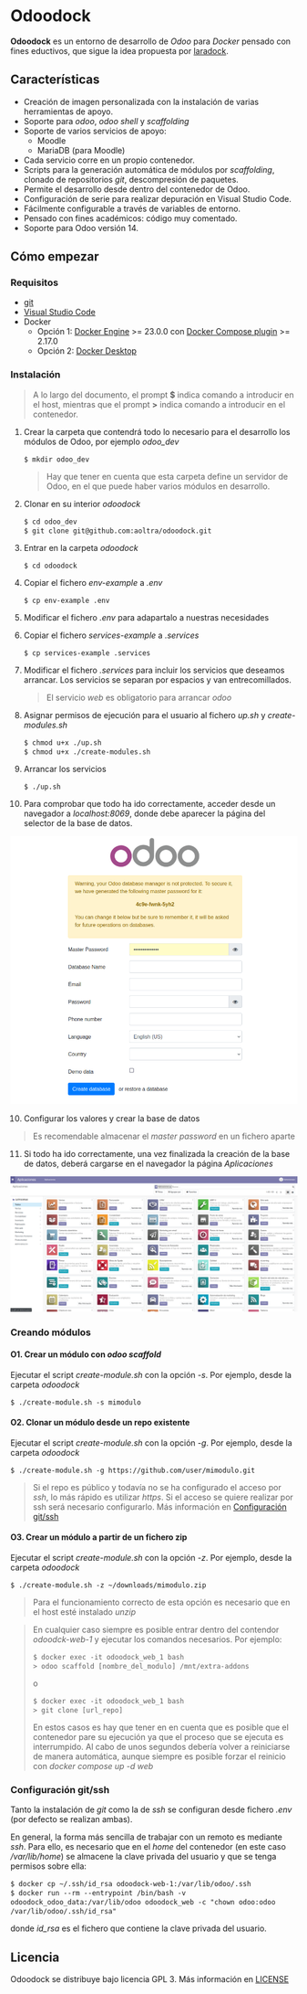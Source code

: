 # Odoodock

**Odoodock** es un entorno de desarrollo de _Odoo_ para _Docker_ pensado con fines eductivos, que sigue la idea propuesta por [laradock](https://laradock.io/introduction/). 

## Características

- Creación de imagen personalizada con la instalación de varias herramientas de apoyo.
- Soporte para _odoo_, _odoo shell_ y _scaffolding_
- Soporte de varios servicios de apoyo:
  - Moodle
  - MariaDB (para Moodle)
- Cada servicio corre en un propio contenedor.
- Scripts para la generación automática de módulos por _scaffolding_, clonado de repositorios _git_, descompresión de paquetes.
- Permite el desarrollo desde dentro del contenedor de Odoo.
- Configuración de serie para realizar depuración en Visual Studio Code.
- Fácilmente configurable a través de variables de entorno.
- Pensado con fines académicos: código muy comentado.
- Soporte para Odoo versión 14.

## Cómo empezar

### Requisitos

- [git](https://git-scm.com/downloads)
- [Visual Studio Code](https://code.visualstudio.com/)
- Docker
   - Opción 1: [Docker Engine](https://docs.docker.com/engine/) >= 23.0.0 con [Docker Compose plugin](https://docs.docker.com/compose/) >= 2.17.0
   - Opción 2: [Docker Desktop](https://docs.docker.com/desktop/)


### Instalación

> A lo largo del documento, el prompt **$** indica comando a introducir en el host, mientras que el prompt **>** indica comando a introducir en el contenedor.

1. Crear la carpeta que contendrá todo lo necesario para el desarrollo los módulos de Odoo, por ejemplo _odoo_dev_

   ```
   $ mkdir odoo_dev
   ```

   > Hay que tener en cuenta que esta carpeta define un servidor de Odoo, en el que puede haber varios módulos en desarrollo.


2. Clonar en su interior _odoodock_

   ```
   $ cd odoo_dev
   $ git clone git@github.com:aoltra/odoodock.git
   ```

3. Entrar en la carpeta _odoodock_

   ```
   $ cd odoodock
   ```

4. Copiar el fichero _env-example_ a _.env_

   ```
   $ cp env-example .env
   ```

4. Modificar el fichero _.env_ para adapartalo a nuestras necesidades   

5. Copiar el fichero _services-example_ a _.services_

   ```
   $ cp services-example .services
   ```

6. Modificar el fichero _.services_ para incluir los servicios que deseamos arrancar. Los servicios se separan por espacios y van entrecomillados. 

   > El servicio _web_ es obligatorio para arrancar _odoo_

7. Asignar permisos de ejecución para el usuario al fichero _up.sh_ y _create-modules.sh_

   ```
   $ chmod u+x ./up.sh
   $ chmod u+x ./create-modules.sh
   ```

8. Arrancar los servicios

   ```
   $ ./up.sh
   ```

9. Para comprobar que todo ha ido correctamente, acceder desde un navegador a _localhost:8069_, donde debe aparecer la página del selector de la base de datos.

<center>

![Selector base de datos](./DOCUMENTATION/static/odoo_database_init.png)

</center>

10. Configurar los valores y crear la base de datos

   > Es recomendable almacenar el _master password_ en un fichero aparte

11. Si todo ha ido correctamente, una vez finalizada la creación de la base de datos, deberá cargarse en el navegador la página _Aplicaciones_

![Selector base de datos](./DOCUMENTATION/static/odoo_app_init.png)

### Creando módulos

#### O1. Crear un módulo con _odoo scaffold_

   Ejecutar el script _create-module.sh_ con la opción _-s_. Por ejemplo, desde la carpeta _odoodock_
     
   ```
   $ ./create-module.sh -s mimodulo
   ```

#### O2. Clonar un módulo desde un repo existente

   Ejecutar el script _create-module.sh_ con la opción _-g_. Por ejemplo, desde la carpeta _odoodock_
     
   ```
   $ ./create-module.sh -g https://github.com/user/mimodulo.git
   ```

   > Si el repo es público y todavía no se ha configurado el acceso por _ssh_, lo más rápido es utilizar _https_. Si el acceso se quiere realizar por ssh será necesario configurarlo. Más información en [Configuración git/ssh](#configuración-gitssh)

#### O3. Crear un módulo a partir de un fichero zip

   Ejecutar el script _create-module.sh_ con la opción _-z_. Por ejemplo, desde la carpeta _odoodock_
     
   ```
   $ ./create-module.sh -z ~/downloads/mimodulo.zip
   ```

   > Para el funcionamiento correcto de esta opción es necesario que en el host esté instalado _unzip_


> En cualquier caso siempre es posible entrar dentro del contendor _odoodck-web-1_ y ejecutar los comandos necesarios. Por ejemplo: 
>   ```
>   $ docker exec -it odoodock_web_1 bash
>   > odoo scaffold [nombre_del_modulo] /mnt/extra-addons
>   ```
>   o 
>
>   ```
>   $ docker exec -it odoodock_web_1 bash
>   > git clone [url_repo]
>   ```
> En estos casos es hay que tener en en cuenta que es posible que el contenedor pare su ejecución ya que el proceso que se ejecuta es interrumpido. Al cabo de unos segundos debería volver a reiniciarse de manera automática, aunque siempre es posible forzar el reinicio con _docker compose up -d web_

### Configuración git/ssh

Tanto la instalación de _git_ como la de _ssh_ se configuran desde fichero _.env_ (por defecto se realizan ambas). 

En general, la forma más sencilla de trabajar con un remoto es mediante _ssh_. Para ello, es necesario que en el _home_ del contenedor (en este caso _/var/lib/home_) se almacene la clave privada del usuario y que se tenga permisos sobre ella:

```
$ docker cp ~/.ssh/id_rsa odoodock-web-1:/var/lib/odoo/.ssh
$ docker run --rm --entrypoint /bin/bash -v odoodock_odoo_data:/var/lib/odoo odoodock_web -c "chown odoo:odoo /var/lib/odoo/.ssh/id_rsa"
```
donde _id_rsa_ es el fichero que contiene la clave privada del usuario.

## Licencia

Odoodock se distribuye bajo licencia GPL 3. Más información en [LICENSE](LICENSE)